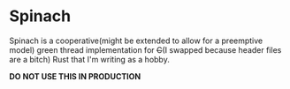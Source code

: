 # Spinach
Spinach is a cooperative(might be extended to allow for a preemptive model) green thread implementation for ~~C~~(I swapped because header files are a bitch) Rust that I'm writing as a hobby. 

**DO NOT USE THIS IN PRODUCTION**
